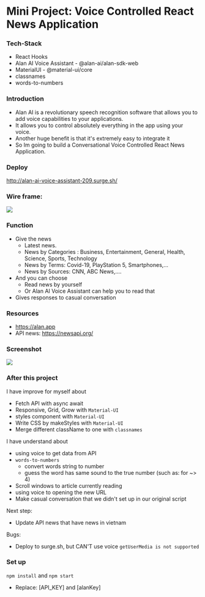 # Mini Project: Voice Controlled React News Application

### Tech-Stack

- React Hooks
- Alan AI Voice Assistant - @alan-ai/alan-sdk-web
- MaterialUI - @material-ui/core
- classnames
- words-to-numbers

### Introduction

- Alan AI is a revolutionary speech recognition software that allows you to add voice capabilities to your applications.
- It allows you to control absolutely everything in the app using your voice.
- Another huge benefit is that it's extremely easy to integrate it
- So Im going to build a Conversational Voice Controlled React News Application.

### Deploy

http://alan-ai-voice-assistant-209.surge.sh/

### Wire frame:

<img src="https://i.imgur.com/DHZwMT1.png" />

### Function

- Give the news
  - Latest news.
  - News by Categories : Business, Entertainment, General, Health, Science, Sports, Technology
  - News by Terms: Covid-19, PlayStation 5, Smartphones,...
  - News by Sources: CNN, ABC News,....
- And you can choose
  - Read news by yourself
  - Or Alan AI Voice Assistant can help you to read that
- Gives responses to casual conversation

### Resources

- https://alan.app
- API news: https://newsapi.org/

### Screenshot

<img src="https://media.giphy.com/media/kHxwr6ohazm1FQwyuX/giphy.gif" />

### After this project

I have improve for myself about

- Fetch API with async await
- Responsive, Grid, Grow with `Material-UI`
- styles component with `Material-UI`
- Write CSS by makeStyles with `Material-UI`
- Merge different className to one with `classnames`

I have understand about

- using voice to get data from API
- `words-to-numbers`
  - convert words string to number
  - guess the word has same sound to the true number (such as: for ~> 4)
- Scroll windows to article currently reading
- using voice to opening the new URL
- Make casual conversation that we didn't set up in our original script

Next step:

- Update API news that have news in vietnam

Bugs:

- Deploy to surge.sh, but CAN'T use voice `getUserMedia is not supported`

### Set up

`npm install` and `npm start`

- Replace: [API_KEY] and [alanKey]

